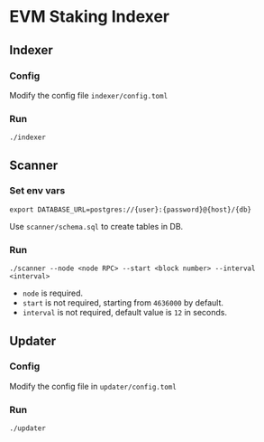 # EVM Staking Indexer

## Indexer
### Config
Modify the config file `indexer/config.toml`
### Run
```
./indexer
```
## Scanner
### Set env vars
```
export DATABASE_URL=postgres://{user}:{password}@{host}/{db}
```
Use `scanner/schema.sql` to create tables in DB.
### Run
```
./scanner --node <node RPC> --start <block number> --interval <interval>
```
* `node` is required.
* `start` is not required, starting from `4636000` by default.
* `interval` is not required, default value is `12` in seconds.
## Updater
### Config
Modify the config file in `updater/config.toml`
### Run
```
./updater
```